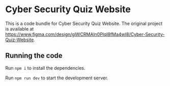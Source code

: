 
  # Cyber Security Quiz Website

  This is a code bundle for Cyber Security Quiz Website. The original project is available at https://www.figma.com/design/glWCRMAln0Plql8fMa4wI8/Cyber-Security-Quiz-Website.

  ## Running the code

  Run `npm i` to install the dependencies.

  Run `npm run dev` to start the development server.
  